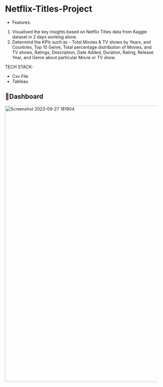 # Netflix-Titles-Project

* Features:
1. Visualised the key insights based on Netflix Titles data from Kaggle dataset in 2 days working alone.
2. Determind the KPIs such as - Total Movies & TV shows by Years, and Countries, Top 10 Genre, Total percentage distribution of Movies, and TV shows, Ratings, Description, Date Added, Duration, Rating, Release Year, and Genre about particular Movie or TV show.


TECH STACK: 
- Csv File
- Tableau


📃Dashboard
---
<img width="912" alt="Screenshot 2023-09-27 181904" src="https://github.com/reema08/Netflix-Titles-Project/assets/109653833/8e235afd-4575-46b5-8d57-faada2d6fa25">
